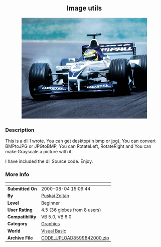 ﻿<div align="center">

## Image utils

<img src="BMW.jpg">
</div>

### Description

This is a dll I wrote. You can get desktop(in bmp or jpg), You can convert BMPtoJPG or JPGtoBMP, You can RotateLeft, RotateRight and You can make Grayscale a picture with it.

I have included the dll Source code. Enjoy.
 
### More Info
 


<span>             |<span>
---                |---
**Submitted On**   |2000-08-04 15:09:44
**By**             |[Puskai Zoltan](https://github.com/Planet-Source-Code/PSCIndex/blob/master/ByAuthor/puskai-zoltan.md)
**Level**          |Beginner
**User Rating**    |4.5 (36 globes from 8 users)
**Compatibility**  |VB 5\.0, VB 6\.0
**Category**       |[Graphics](https://github.com/Planet-Source-Code/PSCIndex/blob/master/ByCategory/graphics__1-46.md)
**World**          |[Visual Basic](https://github.com/Planet-Source-Code/PSCIndex/blob/master/ByWorld/visual-basic.md)
**Archive File**   |[CODE\_UPLOAD8599842000\.zip](https://github.com/Planet-Source-Code/puskai-zoltan-image-utils__1-10390/archive/master.zip)








